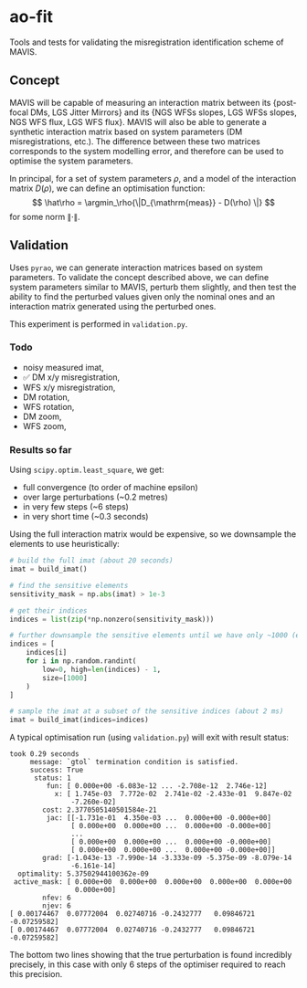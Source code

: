 # ao-fit
Tools and tests for validating the misregistration identification scheme of MAVIS.

## Concept
MAVIS will be capable of measuring an interaction matrix between its {post-focal DMs, LGS Jitter Mirrors} and its {NGS WFSs slopes, LGS WFSs slopes, NGS WFS flux, LGS WFS flux}. MAVIS will also be able to generate a synthetic interaction matrix based on system parameters (DM misregistrations, etc.). The difference between these two matrices corresponds to the system modelling error, and therefore can be used to optimise the system parameters.

In principal, for a set of system parameters $\rho$, and a model of the interaction matrix $D(\rho)$, we can define an optimisation function:
$$
\hat\rho = \argmin_\rho{\|D_{\mathrm{meas}} - D(\rho) \|}
$$
for some norm $\|\cdot\|$.

## Validation
Uses `pyrao`, we can generate interaction matrices based on system parameters. To validate the concept described above, we can define system parameters similar to MAVIS, perturb them slightly, and then test the ability to find the perturbed values given only the nominal ones and an interaction matrix generated using the perturbed ones.

This experiment is performed in `validation.py`.


### Todo
 - noisy measured imat,
 - ✅ DM x/y misregistration,
 - WFS x/y misregistration,
 - DM rotation,
 - WFS rotation,
 - DM zoom,
 - WFS zoom,

### Results so far
Using `scipy.optim.least_square`, we get:
 - full convergence (to order of machine epsilon)
 - over large perturbations (~0.2 metres)
 - in very few steps (~6 steps)
 - in very short time (~0.3 seconds)

Using the full interaction matrix would be expensive, so we downsample the elements to use heuristically:
```python
# build the full imat (about 20 seconds)
imat = build_imat()

# find the sensitive elements
sensitivity_mask = np.abs(imat) > 1e-3

# get their indices
indices = list(zip(*np.nonzero(sensitivity_mask)))

# further downsample the sensitive elements until we have only ~1000 (e.g.)
indices = [
    indices[i]
    for i in np.random.randint(
        low=0, high=len(indices) - 1,
        size=[1000]
    )
]

# sample the imat at a subset of the sensitive indices (about 2 ms)
imat = build_imat(indices=indices)
```

A typical optimisation run (using `validation.py`) will exit with result status:
```
took 0.29 seconds
     message: `gtol` termination condition is satisfied.
     success: True
      status: 1
         fun: [ 0.000e+00 -6.083e-12 ... -2.708e-12  2.746e-12]
           x: [ 1.745e-03  7.772e-02  2.741e-02 -2.433e-01  9.847e-02
               -7.260e-02]
        cost: 2.3770505140501584e-21
         jac: [[-1.731e-01  4.350e-03 ...  0.000e+00 -0.000e+00]
               [ 0.000e+00  0.000e+00 ...  0.000e+00 -0.000e+00]
               ...
               [ 0.000e+00  0.000e+00 ...  0.000e+00 -0.000e+00]
               [ 0.000e+00  0.000e+00 ...  0.000e+00 -0.000e+00]]
        grad: [-1.043e-13 -7.990e-14 -3.333e-09 -5.375e-09 -8.079e-14
               -6.161e-14]
  optimality: 5.37502944100362e-09
 active_mask: [ 0.000e+00  0.000e+00  0.000e+00  0.000e+00  0.000e+00
                0.000e+00]
        nfev: 6
        njev: 6
[ 0.00174467  0.07772004  0.02740716 -0.2432777   0.09846721 -0.07259582]
[ 0.00174467  0.07772004  0.02740716 -0.2432777   0.09846721 -0.07259582]
```
The bottom two lines showing that the true perturbation is found incredibly precisely, in this case with only 6 steps of the optimiser required to reach this precision.